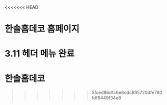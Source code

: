 <<<<<<< HEAD
# 한솔홈데코 홈페이지

3.11 헤더 메뉴 완료
=======
# 한솔홈데코 
 
>>>>>>> 5fced96d1c6e6cdc895720dfe780fdf8449f34e8
